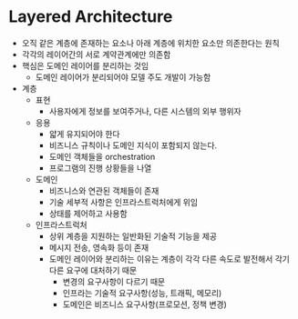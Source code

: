 # Layered Architecture

- 오직 같은 계층에 존재하는 요소나 아래 계층에 위치한 요소만 의존한다는 원칙
- 각각의 레이어간의 서로 계약관계에만 의존함
- 핵심은 도메인 레이어를 분리하는 것임
  - 도메인 레이어가 분리되어야 모델 주도 개발이 가능함
- 계층
  - 표현
    - 사용자에게 정보를 보여주거나, 다른 시스템의 외부 행위자
  - 응용
    - 얇게 유지되어야 한다
    - 비즈니스 규칙이나 도메인 지식이 포함되지 않는다.
    - 도메인 객체들을 orchestration
    - 프로그램의 진행 상황들을 나열
  - 도메인
    - 비즈니스와 연관된 객체들이 존재
    - 기술 세부적 사항은 인프라스트럭처에게 위임
    - 상태를 제어하고 사용함
  - 인프라스트럭처
    - 상위 계층을 지원하는 일반화된 기술적 기능을 제공
    - 메시지 전송, 영속화 등이 존재
    - 도메인 레이어와 분리하는 이유는 계층이 각각 다른 속도로 발전해서 각기 다른 요구에 대처하기 때문
      - 변경의 요구사항이 다르기 때문
      - 인프라는 기술적 요구사항(성능, 트래픽, 메모리)
      - 도메인은 비즈니스 요구사항(프로모션, 정책 변경)